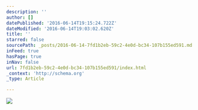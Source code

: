 ```yaml
---
description: ''
author: []
datePublished: '2016-06-14T19:15:24.722Z'
dateModified: '2016-06-14T19:03:02.620Z'
title: ''
starred: false
sourcePath: _posts/2016-06-14-7fd1b2eb-59c2-4e0d-bc34-107b155ed591.md
inFeed: true
hasPage: true
inNav: false
url: 7fd1b2eb-59c2-4e0d-bc34-107b155ed591/index.html
_context: 'http://schema.org'
_type: Article

---
```

![](https://the-grid-user-content.s3-us-west-2.amazonaws.com/a68adbcd-f100-43ed-807e-206da056f4c9.jpg)